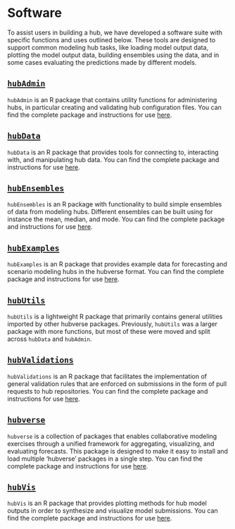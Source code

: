 # Software  

To assist users in building a hub, we have developed a software suite with specific functions and uses outlined below. These tools are designed to support common modeling hub tasks, like loading model output data, plotting the model output data, building ensembles using the data, and in some cases evaluating the predictions made by different models.  

## [`hubAdmin`](https://github.com/hubverse-org/hubAdmin)  

`hubAdmin` is an R package that contains utility functions for administering hubs, in particular creating and validating hub configuration files. You can find the complete package and instructions for use [here](https://github.com/hubverse-org/hubAdmin).    

## [`hubData`](https://github.com/hubverse-org/hubData)  

`hubData` is an R package that provides tools for connecting to, interacting with, and manipulating hub data. You can find the complete package and instructions for use [here](https://github.com/hubverse-org/hubData).   

## [`hubEnsembles`](https://github.com/hubverse-org/hubEnsembles)  

`hubEnsembles` is an R package with functionality to build simple ensembles of data from modeling hubs. Different ensembles can be built using for instance the mean, median, and mode. You can find the complete package and instructions for use [here](https://github.com/hubverse-org/hubEnsembles).  

## [`hubExamples`](https://github.com/hubverse-org/hubExamples)  

`hubExamples` is an R package that provides example data for forecasting and scenario modeling hubs in the hubverse format. You can find the complete package and instructions for use [here](https://github.com/hubverse-org/hubExamples). 

## [`hubUtils`](https://hubverse-org.github.io/hubUtils/)  

`hubUtils` is a lightweight R package that primarily contains general utilities imported by other hubverse packages. Previously, `hubUtils` was a larger package with more functions, but most of these were moved and split across `hubData` and `hubAdmin`.   

## [`hubValidations`](https://github.com/hubverse-org/hubValidations)  

`hubValidations` is an R package that facilitates the implementation of general validation rules that are enforced on submissions in the form of pull requests to hub repositories. You can find the complete package and instructions for use [here](https://github.com/hubverse-org/hubValidations).  

## [`hubverse`](https://github.com/hubverse-org/hubverse) 

`hubverse` is a collection of packages that enables collaborative modeling exercises through a unified framework for aggregating, visualizing,
and evaluating forecasts. This package is designed to make it easy to install and load multiple ‘hubverse’ packages in a single step. You can
find the complete package and instructions for use [here](https://github.com/hubverse-org/hubverse).  

## [`hubVis`](https://github.com/hubverse-org/hubVis)  

`hubVis` is an R package that provides plotting methods for hub model outputs in order to synthesize and visualize model submissions. You can find the complete package and instructions for use [here](https://github.com/hubverse-org/hubVis).  

